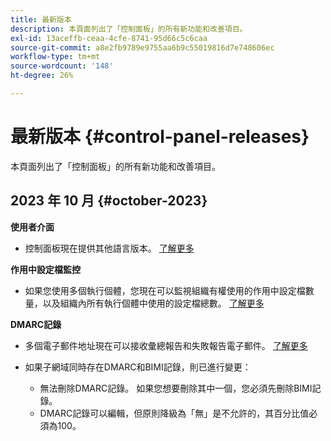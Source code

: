 ```yaml
---
title: 最新版本
description: 本頁面列出了「控制面板」的所有新功能和改善項目。
exl-id: 13aceffb-ceaa-4cfe-8741-95d66c5c6caa
source-git-commit: a8e2fb9789e9755aa6b9c55019816d7e748606ec
workflow-type: tm+mt
source-wordcount: '148'
ht-degree: 26%

---
```


# 最新版本 {#control-panel-releases}

本頁面列出了「控制面板」的所有新功能和改善項目。

## 2023 年 10 月 {#october-2023}

**使用者介面**

* 控制面板現在提供其他語言版本。 [了解更多](../discover/using/discovering-the-interface.md#supported-languages-languages)

**作用中設定檔監控**

* 如果您使用多個執行個體，您現在可以監視組織有權使用的作用中設定檔數量，以及組織內所有執行個體中使用的設定檔總數。 [了解更多](../performance-monitoring/using/active-profiles-monitoring.md)

**DMARC記錄**

* 多個電子郵件地址現在可以接收彙總報告和失敗報告電子郵件。 [了解更多](../subdomains-certificates/using/dmarc.md)
* 如果子網域同時存在DMARC和BIMI記錄，則已進行變更：

   * 無法刪除DMARC記錄。 如果您想要刪除其中一個，您必須先刪除BIMI記錄。
   * DMARC記錄可以編輯，但原則降級為「無」是不允許的，其百分比值必須為100。

